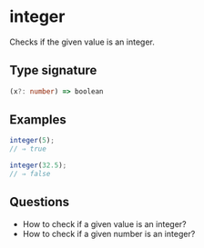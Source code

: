 # integer

Checks if the given value is an integer.

## Type signature

<!-- prettier-ignore-start -->
```typescript
(x?: number) => boolean
```
<!-- prettier-ignore-end -->

## Examples

<!-- prettier-ignore-start -->
```javascript
integer(5);
// ⇒ true
```

```javascript
integer(32.5);
// ⇒ false
```
<!-- prettier-ignore-end -->

## Questions

- How to check if a given value is an integer?
- How to check if a given number is an integer?
